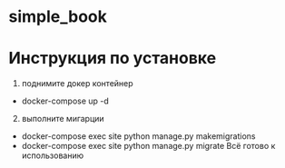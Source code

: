 # simple_book
 
# Инструкция по установке

1. поднимите докер контейнер
  * docker-compose up -d
2. выполните мигарции 
  * docker-compose exec site python manage.py makemigrations 
  * docker-compose exec site python manage.py migrate
Всё готово к использованию
